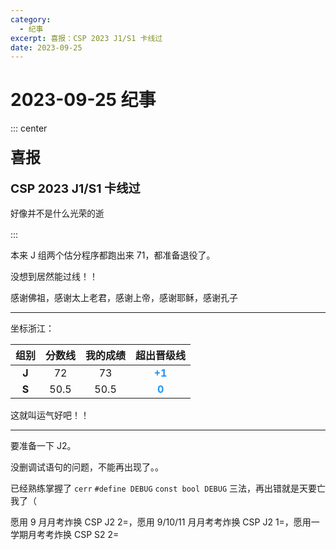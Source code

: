 ```yaml
---
category:
  - 纪事
excerpt: 喜报：CSP 2023 J1/S1 卡线过
date: 2023-09-25
---
```


# 2023-09-25 纪事

::: center

**<p style='font-size: 1.5rem; line-height: 1.25;'>喜报</p>**

**<p style='font-size: 1.2rem; line-height: 1.1;'>CSP 2023 J1/S1 卡线过</p>**

~~<p style='font-size: 0.85rem; line-height: 1.5;'>好像并不是什么光荣的逝</p>~~

:::

本来 J 组两个估分程序都跑出来 71，都准备退役了。

没想到居然能过线！！

感谢佛祖，感谢太上老君，感谢上帝，感谢耶稣，感谢孔子

---

坐标浙江：

| 组别  | 分数线 | 我的成绩 | 超出晋级线  |
| :---: | :---: | :-----: | :---: |
| **J** | 72    | 73      | **<span style='color: #2196f3;'>+1</span>** |
| **S** | 50.5  | 50.5    | **<span style='color: #2196f3;'>0</span>** |

这就叫运气好吧！！

---

要准备一下 J2。

没删调试语句的问题，不能再出现了。。

已经熟练掌握了 `cerr` `#define DEBUG` `const bool DEBUG` 三法，再出错就是天要亡我了（

愿用 9 月月考炸换 CSP J2 2=，愿用 9/10/11 月月考考炸换 CSP J2 1=，愿用一学期月考考炸换 CSP S2 2=

<!-- 愿得高分 -->
<!-- wish me a high score -->

<!-- 入门组一、提高组二等奖 -->
<!-- for J 1st-prize, or S 2nd-prize -->

<!--
  Always continue, never break.
  CSP J2 rp++
-->
